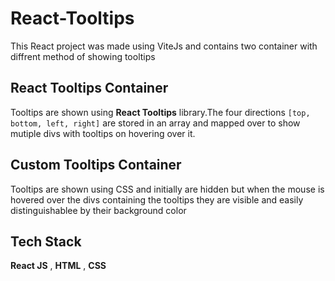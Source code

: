 # React-Tooltips

This React project was made using ViteJs and contains two container with diffrent method of showing tooltips

## React Tooltips Container

Tooltips are shown using **React Tooltips** library.The four directions ``[top, bottom, left, right]`` are stored in an array and mapped over to show mutiple divs with tooltips
on hovering over it.

## Custom Tooltips Container

Tooltips are shown using CSS and initially are hidden but when the mouse is hovered over the divs containing the tooltips they are visible and 
easily distinguishablee by their background color



## Tech Stack 
**React JS** , **HTML** , **CSS** 
